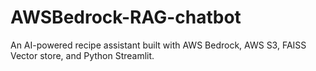 # AWSBedrock-RAG-chatbot
An AI-powered recipe assistant built with AWS Bedrock, AWS S3, FAISS Vector store, and Python Streamlit.

